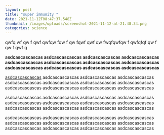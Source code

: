```yaml
---
layout: post
title: "super immunity "
date: 2021-11-12T08:47:37.548Z
thumbnail: /images/uploads/screenshot-2021-11-12-at-21.48.34.png
categories: science
---
```

qwfq wf qw f qwf qwfqw fqw f qw fqwf qwf qw fwqfqwfqw f qwfqfqf qw f qw f qwf q

**asdcascascascas asdcascascascas asdcascascascas asdcascascascas asdcascascascas asdcascascascas asdcascascascas asdcascascascas asdcascascascas asdcascascascas asdcascascascas asdcascascascas** 

[asdcascascascas](https://google.com) asdcascascascas asdcascascascas asdcascascascas asdcascascascas asdcascascascas asdcascascascas asdcascascascas asdcascascascas asdcascascascas asdcascascascas asdcascascascas 

asdcascascascas asdcascascascas asdcascascascas asdcascascascas asdcascascascas asdcascascascas asdcascascascas asdcascascascas asdcascascascas asdcascascascas asdcascascascas asdcascascascas 

asdcascascascas asdcascascascas asdcascascascas asdcascascascas asdcascascascas asdcascascascas asdcascascascas asdcascascascas asdcascascascas asdcascascascas asdcascascascas asdcascascascas